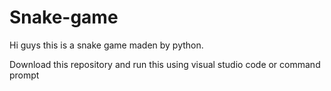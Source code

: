 # Snake-game
Hi guys this is a snake game maden by python.

Download this repository and run this using visual studio code or command prompt
